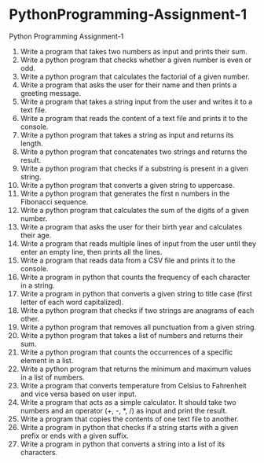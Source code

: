# PythonProgramming-Assignment-1

Python Programming Assignment-1
1. Write a program that takes two numbers as input and prints their sum.
2. Write a python program that checks whether a given number is even or odd.
3. Write a python program that calculates the factorial of a given number.
4. Write a program that asks the user for their name and then prints a greeting message.
5. Write a program that takes a string input from the user and writes it to a text file.
6. Write a program that reads the content of a text file and prints it to the console.
7. Write a python program that takes a string as input and returns its length.
8. Write a python program that concatenates two strings and returns the result.
9. Write a python program that checks if a substring is present in a given string.
10. Write a python program that converts a given string to uppercase.
11. Write a python program that generates the first n numbers in the Fibonacci sequence.
12. Write a python program that calculates the sum of the digits of a given number.
13. Write a program that asks the user for their birth year and calculates their age.
14. Write a program that reads multiple lines of input from the user until they enter an empty line, then prints all the lines.
15. Write a program that reads data from a CSV file and prints it to the console.
16. Write a program in python that counts the frequency of each character in a string.
17. Write a program in python that converts a given string to title case (first letter of each word capitalized).
18. Write a python program that checks if two strings are anagrams of each other.
19. Write a python program that removes all punctuation from a given string.
20. Write a python program that takes a list of numbers and returns their sum.
21. Write a python program that counts the occurrences of a specific element in a list.
22. Write a python program that returns the minimum and maximum values in a list of numbers.
23. Write a program that converts temperature from Celsius to Fahrenheit and vice versa based on user input.
24. Write a program that acts as a simple calculator. It should take two numbers and an operator (+, -, *, /) as input and print the result.
25. Write a program that copies the contents of one text file to another.
26. Write a program in python that checks if a string starts with a given prefix or ends with a given suffix.
27. Write a program in python that converts a string into a list of its characters.
